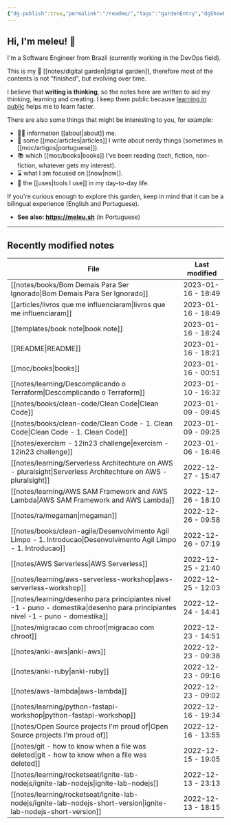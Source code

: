 ```yaml
---
{"dg-publish":true,"permalink":"/readme/","tags":"gardenEntry","dgShowBacklinks":false}
---
```


## Hi, I'm meleu! 👋

I'm a Software Engineer from Brazil (currently working in the DevOps field).

This is my 🌱 [[notes/digital garden\|digital garden]], therefore most of the contents is not "finished", but evolving over time.

I believe that **writing is thinking**, so the notes here are written to aid my thinking, learning and creating. I keep them public because [learning in public](https://www.swyx.io/learn-in-public/) helps me to learn faster.

There are also some things that might be interesting to you, for example:

- 🧑‍💻 information [[about\|about]] me.
- 📰 some [[moc/articles\|articles]] I write about nerdy things (sometimes in [[moc/artigos\|portuguese]]).
- 📚 which [[moc/books\|books]] I've been reading (tech, fiction, non-fiction, whatever gets my interest).
- ⌛ what I am focused on [[now\|now]].
- 🧰 the [[uses\|tools I use]] in my day-to-day life.

If you're curious enough to explore this garden, keep in mind that it can be a bilingual experience (English and Portuguese).

- **See also: <https://meleu.sh>** (in Portuguese)

---

## Recently modified notes

| File                                                                                                                                 | Last modified      |
| ------------------------------------------------------------------------------------------------------------------------------------ | ------------------ |
| [[notes/books/Bom  Demais Para Ser Ignorado\|Bom  Demais Para Ser Ignorado]]                                                      | 2023-01-16 - 18:49 |
| [[articles/livros que me influenciaram\|livros que me influenciaram]]                                                             | 2023-01-16 - 18:49 |
| [[templates/book note\|book note]]                                                                                                | 2023-01-16 - 18:24 |
| [[README\|README]]                                                                                                                | 2023-01-16 - 18:21 |
| [[moc/books\|books]]                                                                                                              | 2023-01-16 - 00:51 |
| [[notes/learning/Descomplicando o Terraform\|Descomplicando o Terraform]]                                                         | 2023-01-10 - 16:32 |
| [[notes/books/clean-code/Clean Code\|Clean Code]]                                                                                 | 2023-01-09 - 09:45 |
| [[notes/books/clean-code/Clean Code - 1. Clean Code\|Clean Code - 1. Clean Code]]                                                 | 2023-01-09 - 09:25 |
| [[notes/exercism - 12in23 challenge\|exercism - 12in23 challenge]]                                                                | 2023-01-06 - 16:46 |
| [[notes/learning/Serverless Architechture on AWS - pluralsight\|Serverless Architechture on AWS - pluralsight]]                   | 2022-12-27 - 15:47 |
| [[notes/learning/AWS SAM Framework and AWS Lambda\|AWS SAM Framework and AWS Lambda]]                                             | 2022-12-26 - 18:10 |
| [[notes/ra/megaman\|megaman]]                                                                                                     | 2022-12-26 - 09:58 |
| [[notes/books/clean-agile/Desenvolvimento Agil Limpo - 1. Introducao\|Desenvolvimento Agil Limpo - 1. Introducao]]                | 2022-12-26 - 07:19 |
| [[notes/AWS Serverless\|AWS Serverless]]                                                                                          | 2022-12-25 - 21:40 |
| [[notes/learning/aws-serverless-workshop\|aws-serverless-workshop]]                                                               | 2022-12-25 - 12:03 |
| [[notes/learning/desenho para principiantes nivel -1 - puno - domestika\|desenho para principiantes nivel -1 - puno - domestika]] | 2022-12-24 - 14:41 |
| [[notes/migracao com chroot\|migracao com chroot]]                                                                                | 2022-12-23 - 14:51 |
| [[notes/anki-aws\|anki-aws]]                                                                                                      | 2022-12-23 - 09:38 |
| [[notes/anki-ruby\|anki-ruby]]                                                                                                    | 2022-12-23 - 09:16 |
| [[notes/aws-lambda\|aws-lambda]]                                                                                                  | 2022-12-23 - 09:02 |
| [[notes/learning/python-fastapi-workshop\|python-fastapi-workshop]]                                                               | 2022-12-16 - 19:34 |
| [[notes/Open Source projects I'm proud of\|Open Source projects I'm proud of]]                                                    | 2022-12-16 - 13:55 |
| [[notes/git - how to know when a file was deleted\|git - how to know when a file was deleted]]                                    | 2022-12-15 - 19:05 |
| [[notes/learning/rocketseat/ignite-lab-nodejs/ignite-lab-nodejs\|ignite-lab-nodejs]]                                              | 2022-12-13 - 23:13 |
| [[notes/learning/rocketseat/ignite-lab-nodejs/ignite-lab-nodejs-short-version\|ignite-lab-nodejs-short-version]]                  | 2022-12-13 - 18:15 |

